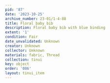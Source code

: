 ```yaml
---
pid: '87'
date: '2023-10-25'
archive_number: 23-01/1-4-88
title: Floral baby bib
description: Floral baby bib with blue binding
extent: '1'
condition: Fair
date_unvalidated: Unknown
creator: Unknown
collector: Unknown
materials: fabric, Thread
collection: tinui
key: object
order: '086'
layout: tinui_item
---
```

